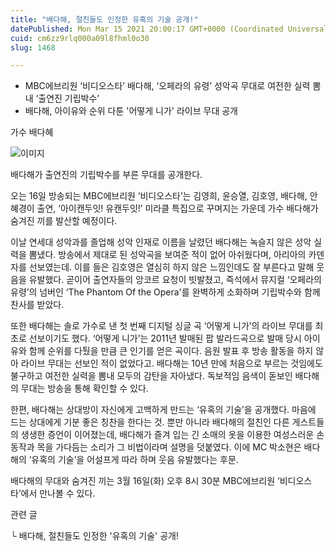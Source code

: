 ```yaml
---
title: "배다해, 절친들도 인정한 유혹의 기술 공개!"
datePublished: Mon Mar 15 2021 20:00:17 GMT+0000 (Coordinated Universal Time)
cuid: cm6zz9rlq000a09l8fhml0o30
slug: 1468

---
```



- MBC에브리원 ‘비디오스타’ 배다해, ‘오페라의 유령’ 성악곡 무대로 여전한 실력 뽐내 ‘출연진 기립박수’
- 배다해, 아이유와 순위 다툰 '어떻게 니가' 라이브 무대 공개

가수 배다혜

![이미지](https://cdn.hashnode.com/res/hashnode/image/upload/v1739247860779/0c451f75-be17-4655-b23c-7e66eb2afda2.jpeg)

배다해가 출연진의 기립박수를 부른 무대를 공개한다.

오는 16일 방송되는 MBC에브리원 ‘비디오스타’는 김영희, 윤승열, 김호영, 배다해, 안혜경이 출연, ‘아이캔두잇! 유캔두잇!’ 미라클 특집으로 꾸며지는 가운데 가수 배다해가 숨겨진 끼를 발산할 예정이다.

이날 연세대 성악과를 졸업해 성악 인재로 이름을 날렸던 배다해는 녹슬지 않은 성악 실력을 뽐냈다. 방송에서 제대로 된 성악곡을 보여준 적이 없어 아쉬웠다며, 아리아의 카덴자를 선보였는데. 이를 들은 김호영은 열심히 하지 않은 느낌인데도 잘 부른다고 말해 웃음을 유발했다. 곧이어 출연자들의 앙코르 요청이 빗발쳤고, 즉석에서 뮤지컬 ‘오페라의 유령’의 넘버인 ‘The Phantom Of the Opera'를 완벽하게 소화하며 기립박수와 함께 찬사를 받았다.

또한 배다해는 솔로 가수로 낸 첫 번째 디지털 싱글 곡 ‘어떻게 니가’의 라이브 무대를 최초로 선보이기도 했다. ‘어떻게 니가’는 2011년 발매된 팝 발라드곡으로 발매 당시 아이유와 함께 순위를 다퉜을 만큼 큰 인기를 얻은 곡이다. 음원 발표 후 방송 활동을 하지 않아 라이브 무대는 선보인 적이 없었다고. 배다해는 10년 만에 처음으로 부르는 것임에도 불구하고 여전한 실력을 뽐내 모두의 감탄을 자아냈다. 독보적임 음색이 돋보인 배다해의 무대는 방송을 통해 확인할 수 있다.

한편, 배다해는 상대방이 자신에게 고백하게 만드는 ‘유혹의 기술’을 공개했다. 마음에 드는 상대에게 기분 좋은 칭찬을 한다는 것. 뿐만 아니라 배다해의 절친인 다른 게스트들의 생생한 증언이 이어졌는데, 배다해가 즐겨 입는 긴 소매의 옷을 이용한 여성스러운 손동작과 목을 가다듬는 소리가 그 비법이라며 설명을 덧붙였다. 이에 MC 박소현은 배다해의 ‘유혹의 기술’을 어설프게 따라 하며 웃음 유발했다는 후문.

배다해의 무대와 숨겨진 끼는 3월 16일(화) 오후 8시 30분 MBC에브리원 ‘비디오스타’에서 만나볼 수 있다.

관련 글

└ 배다해, 절친들도 인정한 '유혹의 기술' 공개!